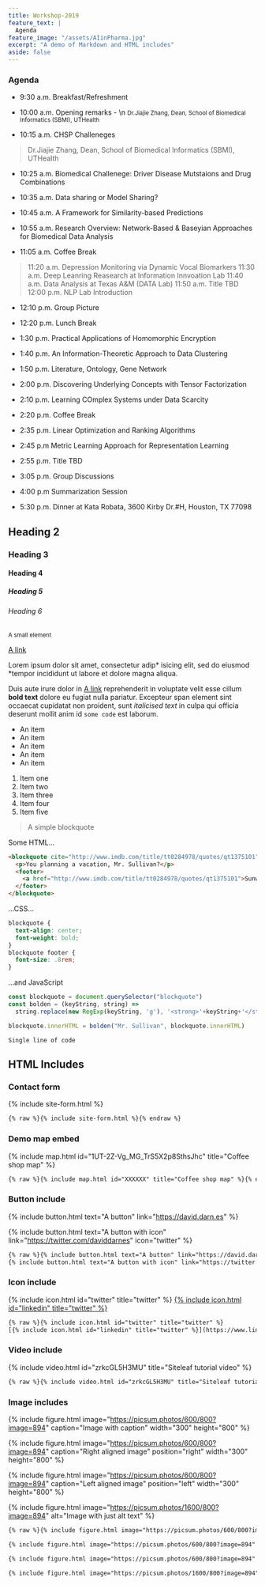 ```yaml
---
title: Workshop-2019
feature_text: |
  Agenda
feature_image: "/assets/AIinPharma.jpg"
excerpt: "A demo of Markdown and HTML includes"
aside: false
---
```


### Agenda

*  9:30 a.m. Breakfast/Refreshment

* 10:00 a.m. Opening remarks - \n 
<small> Dr.Jiajie Zhang, Dean, School of Biomedical Informatics (SBMI), UTHealth </small>
* 10:15 a.m. CHSP Challeneges 
>	Dr.Jiajie Zhang, Dean, School of Biomedical Informatics (SBMI), UTHealth
* 10:25 a.m. Biomedical Challenege: Driver Disease Mutstaions and Drug Combinations
* 10:35 a.m. Data sharing or Model Sharing?
* 10:45 a.m. A Framework for Similarity-based Predictions
* 10:55 a.m. Research Overview: Network-Based & Baseyian Approaches for Biomedical Data Analysis

* 11:05 a.m. Coffee Break

> 11:20 a.m. Depression Monitoring via Dynamic Vocal Biomarkers
> 11:30 a.m. Deep Leanring Reasearch at Information Innvoation Lab
> 11:40 a.m. Data Analysis at Texas A&M (DATA Lab) 
> 11:50 a.m. Title TBD
> 12:00 p.m. NLP Lab Introduction 

* 12:10 p.m. Group Picture

* 12:20 p.m. Lunch Break

*  1:30 p.m. Practical Applications of Homomorphic Encryption
*  1:40 p.m. An Information-Theoretic Approach to Data Clustering
*  1:50 p.m. Literature, Ontology, Gene Network 
*  2:00 p.m. Discovering Underlying Concepts with Tensor Factorization
*  2:10 p.m. Learning COmplex Systems under Data Scarcity 

*  2:20 p.m. Coffee Break

*  2:35 p.m. Linear Optimization and Ranking Algorithms
*  2:45 p.m  Metric Learning Approach for Representation Learning
*  2:55 p.m. Title TBD

*  3:05 p.m. Group Discussions

*  4:00 p.m  Summarization Session

*  5:30 p.m. Dinner at Kata Robata, 3600 Kirby Dr.#H, Houston, TX 77098 

## Heading 2

### Heading 3

#### Heading 4

##### Heading 5

###### Heading 6

<small>A small element</small>

[A link](https://david.darn.es "A link")

Lorem ipsum dolor sit amet, consectetur adip* isicing elit, sed do eiusmod *tempor incididunt ut labore et dolore magna aliqua.

Duis aute irure dolor in [A link](https://david.darn.es "A link") reprehenderit in voluptate velit esse cillum **bold text** dolore eu fugiat nulla pariatur. Excepteur span element sint occaecat cupidatat non proident, sunt _italicised text_ in culpa qui officia deserunt mollit anim id `some code` est laborum.

* An item
* An item
* An item
* An item
* An item

1. Item one
2. Item two
3. Item three
4. Item four
5. Item five

> A simple blockquote

Some HTML...

``` html
<blockquote cite="http://www.imdb.com/title/tt0284978/quotes/qt1375101">
  <p>You planning a vacation, Mr. Sullivan?</p>
  <footer>
    <a href="http://www.imdb.com/title/tt0284978/quotes/qt1375101">Sunways Security Guard</a>
  </footer>
</blockquote>
```

...CSS...

``` css
blockquote {
  text-align: center;
  font-weight: bold;
}
blockquote footer {
  font-size: .8rem;
}
```

...and JavaScript

``` js
const blockquote = document.querySelector("blockquote")
const bolden = (keyString, string) =>
  string.replace(new RegExp(keyString, 'g'), '<strong>'+keyString+'</strong>')

blockquote.innerHTML = bolden("Mr. Sullivan", blockquote.innerHTML)
```

`Single line of code`

## HTML Includes

### Contact form

{% include site-form.html %}

``` html
{% raw %}{% include site-form.html %}{% endraw %}
```

### Demo map embed

{% include map.html id="1UT-2Z-Vg_MG_TrS5X2p8SthsJhc" title="Coffee shop map" %}

``` html
{% raw %}{% include map.html id="XXXXXX" title="Coffee shop map" %}{% endraw %}
```

### Button include

{% include button.html text="A button" link="https://david.darn.es" %}

{% include button.html text="A button with icon" link="https://twitter.com/daviddarnes" icon="twitter" %}

``` html
{% raw %}{% include button.html text="A button" link="https://david.darn.es" %}
{% include button.html text="A button with icon" link="https://twitter.com/daviddarnes" icon="twitter" %}{% endraw %}
```

### Icon include

{% include icon.html id="twitter" title="twitter" %} [{% include icon.html id="linkedin" title="twitter" %}](https://www.linkedin.com/in/daviddarnes)

``` html
{% raw %}{% include icon.html id="twitter" title="twitter" %}
[{% include icon.html id="linkedin" title="twitter" %}](https://www.linkedin.com/in/daviddarnes){% endraw %}
```

### Video include

{% include video.html id="zrkcGL5H3MU" title="Siteleaf tutorial video" %}

``` html
{% raw %}{% include video.html id="zrkcGL5H3MU" title="Siteleaf tutorial video" %}{% endraw %}
```


### Image includes

{% include figure.html image="https://picsum.photos/600/800?image=894" caption="Image with caption" width="300" height="800" %}

{% include figure.html image="https://picsum.photos/600/800?image=894" caption="Right aligned image" position="right" width="300" height="800" %}

{% include figure.html image="https://picsum.photos/600/800?image=894" caption="Left aligned image" position="left" width="300" height="800" %}

{% include figure.html image="https://picsum.photos/1600/800?image=894" alt="Image with just alt text" %}

``` html
{% raw %}{% include figure.html image="https://picsum.photos/600/800?image=894" caption="Image with caption" width="300" height="800" %}

{% include figure.html image="https://picsum.photos/600/800?image=894" caption="Right aligned image" position="right" width="300" height="800" %}

{% include figure.html image="https://picsum.photos/600/800?image=894" caption="Left aligned image" position="left" width="300" height="800" %}

{% include figure.html image="https://picsum.photos/1600/800?image=894" alt="Image with just alt text" %}{% endraw %}
```
